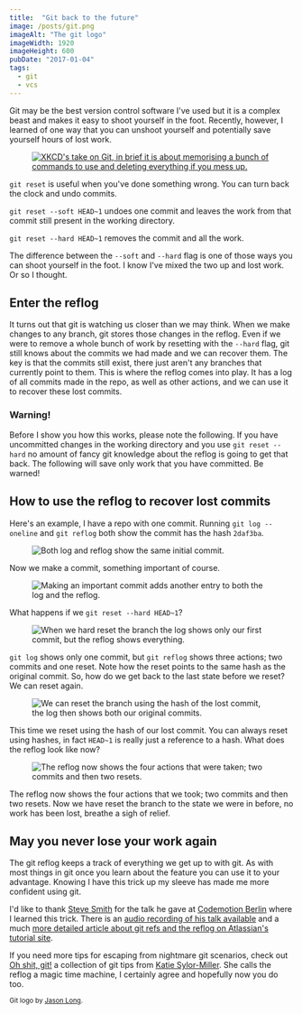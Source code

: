```yaml
---
title:  "Git back to the future"
image: /posts/git.png
imageAlt: "The git logo"
imageWidth: 1920
imageHeight: 600
pubDate: "2017-01-04"
tags:
  - git
  - vcs
---
```


Git may be the best version control software I've used but it is a complex beast and makes it easy to shoot yourself in the foot. Recently, however, I learned of one way that you can unshoot yourself and potentially save yourself hours of lost work.

<figure class="post-image post-image-left"><a href="https://www.xkcd.com/1597/"><img src="https://imgs.xkcd.com/comics/git.png" alt="XKCD's take on Git, in brief it is about memorising a bunch of commands to use and deleting everything if you mess up."></a></figure>

`git reset` is useful when you've done something wrong. You can turn back the clock and undo commits.

`git reset --soft HEAD~1` undoes one commit and leaves the work from that commit still present in the working directory.

`git reset --hard HEAD~1` removes the commit and all the work.

The difference between the `--soft` and `--hard` flag is one of those ways you can shoot yourself in the foot. I know I've mixed the two up and lost work. Or so I thought.

## Enter the reflog

It turns out that git is watching us closer than we may think. When we make changes to any branch, git stores those changes in the reflog. Even if we were to remove a whole bunch of work by resetting with the `--hard` flag, git still knows about the commits we had made and we can recover them. The key is that the commits still exist, there just aren't any branches that currently point to them. This is where the reflog comes into play. It has a log of all commits made in the repo, as well as other actions, and we can use it to recover these lost commits.

### Warning!

Before I show you how this works, please note the following. If you have uncommitted changes in the working directory and you use `git reset --hard` no amount of fancy git knowledge about the reflog is going to get that back. The following will save only work that you have committed. Be warned!

## How to use the reflog to recover lost commits

Here's an example, I have a repo with one commit. Running `git log --oneline` and `git reflog` both show the commit has the hash `2daf3ba`.

<figure class="post-image post-image-outside">
  <img src="/posts/reflog1.png" alt="Both log and reflog show the same initial commit." loading="lazy">
</figure>

Now we make a commit, something important of course.

<figure class="post-image post-image-outside">
  <img src="/posts/reflog2.png" alt="Making an important commit adds another entry to both the log and the reflog." loading="lazy">
</figure>

What happens if we `git reset --hard HEAD~1`?

<figure class="post-image post-image-outside">
  <img src="/posts/reflog3.png" alt="When we hard reset the branch the log shows only our first commit, but the reflog shows everything." loading="lazy">
</figure>

`git log` shows only one commit, but `git reflog` shows three actions; two commits and one reset. Note how the reset points to the same hash as the original commit. So, how do we get back to the last state before we reset? We can reset again.

<figure class="post-image post-image-outside">
  <img src="/posts/reflog4.png" alt="We can reset the branch using the hash of the lost commit, the log then shows both our original commits." loading="lazy">
</figure>

This time we reset using the hash of our lost commit. You can always reset using hashes, in fact `HEAD~1` is really just a reference to a hash. What does the reflog look like now?

<figure class="post-image post-image-outside">
  <img src="/posts/reflog5.png" alt="The reflog now shows the four actions  that were taken; two commits and then two resets." loading="lazy">
</figure>

The reflog now shows the four actions that we took; two commits and then two resets. Now we have reset the branch to the state we were in before, no work has been lost, breathe a sigh of relief.

## May you never lose your work again

The git reflog keeps a track of everything we get up to with git. As with most things in git once you learn about the feature you can use it to your advantage. Knowing I have this trick up my sleeve has made me more confident using git.

I'd like to thank [Steve Smith](https://twitter.com/tarkasteve) for the talk he gave at [Codemotion Berlin](http://berlin2016.codemotionworld.com/) where I learned this trick. There is an [audio recording of his talk available](https://voicerepublic.com/talks/knowledge-is-power) and a much [more detailed article about git refs and the reflog on Atlassian's tutorial site](https://www.atlassian.com/git/tutorials/refs-and-the-reflog/the-reflog).

If you need more tips for escaping from nightmare git scenarios, check out [Oh shit, git!](http://ohshitgit.com/) a collection of git tips from [Katie Sylor-Miller](https://twitter.com/ksylor). She calls the reflog a magic time machine, I certainly agree and hopefully now you do too.

<footer>
  <small>Git logo by <a href="https://twitter.com/jasonlong">Jason Long</a>.</small>
</footer>
